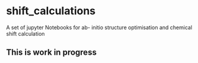 # shift_calculations
A set of jupyter Notebooks for ab- initio structure optimisation and chemical shift calculation

## This is work in progress 
